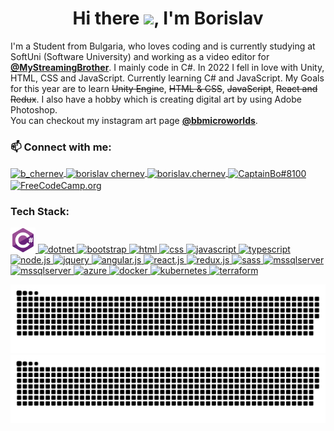   <h1 align="center">Hi there <img src="https://github.com/TheDudeThatCode/TheDudeThatCode/blob/master/Assets/Hi.gif" width="29px">, I'm Borislav</h1>
</main>

<section>
  
  I'm a Student from Bulgaria, who loves coding and is currently studying at SoftUni (Software University) and working as a video editor for [**@MyStreamingBrother**](https://www.youtube.com/c/MyStreamingBrother). I mainly code in C#. In 2022 I fell in love with Unity, HTML, CSS and JavaScript. Currently learning C# and JavaScript. My Goals for this year are to learn <s>Unity Engine</s>, <s>HTML & CSS</s>, <s>JavaScript</s>, <s>React and Redux</s>. I also have a hobby which is creating digital art by using Adobe Photoshop.<br> You can checkout my instagram art page [**@bbmicroworlds**](https://www.instagram.com/bbmicroworlds/).
  
<!-- - 🌱 I’m currently learning: **SoftUni C# Pathway**

- 📫 How to reach me: **borocool359@gmail.com**

- 🥅 2022 Goals: **Master C# && <s>Learn Unity</s> && (Learn JS, <s>HTML</s>, <s>CSS</s>)**

- ⚡ Hobby: **I love to create digital art by using Adobe Photoshop, Illustrator and After Effects** 

- 🎨 Instagram art page:  [**@bbmicroworlds**](https://www.instagram.com/bbmicroworlds/) -->
<section>
<div>
  <section>
   <h3 align="left">📫 Connect with me:</h3>
   <p align="left">
      <a href="https://twitter.com/b_chernev" target="blank">
         <img align="center" src="https://user-images.githubusercontent.com/97783740/169658249-eab2fd11-1130-4729-a4c4-9759bf9c961c.png" alt="b_chernev" height="32" width="32">
      </a>
      <a href="https://www.linkedin.com/in/borislav-chernev06/" target="blank">
         <img align="center" src="https://user-images.githubusercontent.com/97783740/169655216-657e260b-a971-44ed-9e2c-52fcba72954c.png" alt="borislav chernev" height="32" width="32">
      </a>
      <a href="https://instagram.com/borislav.chernev" target="blank">
         <img align="center" src="https://user-images.githubusercontent.com/97783740/169657937-4ca20fc6-e91d-475c-ac2d-c21110a3702f.png" alt="borislav.chernev" height="32" width="32">
      </a>
      <a href="https://discord.gg/4svmCGP" target="blank">
         <img align="center" src="https://user-images.githubusercontent.com/97783740/169690995-4a0ad792-751a-487e-8363-3a172a45a517.png" alt="CaptainBo#8100" height="32" width="32">
      </a>
      <a href="https://www.freecodecamp.org/CaptainBo" target="blank">
         <img align="center" src="https://user-images.githubusercontent.com/97783740/177522828-59962b0d-78e7-40f2-89d0-9e68bcce6395.png" alt="FreeCodeCamp.org" height="32" width="32">
      </a>
   </p>
  </section>
  
  <section>
   <h3 align="left">Tech Stack:</h3>
   <a href="https://learn.microsoft.com/en-us/dotnet/csharp/" target="_blank" rel="noreferrer">
      <img src="https://raw.githubusercontent.com/devicons/devicon/master/icons/csharp/csharp-original.svg" alt="csharp" width="40" height="40">
   </a>
   <a href="https://dotnet.microsoft.com/" target="_blank" rel="noreferrer">
      <img src="https://user-images.githubusercontent.com/97783740/170877386-e79c36be-c77a-46af-89d8-8e1bba576f52.png" alt="dotnet" width="40" height="40">
   </a>
         <a href="https://getbootstrap.com/" target="_blank" rel="noreferrer">
      <img src="https://user-images.githubusercontent.com/97783740/197574781-2644be66-7689-41c0-87da-39912ed548f4.png" alt="bootstrap" width="40" height="40">
   </a>
   <a href="https://html.com/" target="_blank" rel="noreferrer">
      <img src="https://user-images.githubusercontent.com/97783740/174045990-7e313e95-b1b7-40c8-a3c8-7b277822098b.png" alt="html" width="40" height="40">
   </a>
   <a href="https://developer.mozilla.org/en-US/docs/Web/CSS" target="_blank" rel="noreferrer">
      <img src="https://user-images.githubusercontent.com/97783740/174046446-e5e74743-f451-49a2-a877-d493d6734a8b.png" alt="css" width="40" height="40">
   </a>
       <a href="https://www.javascript.com/" target="_blank" rel="noreferrer">
      <img src="https://user-images.githubusercontent.com/97783740/191747921-b87d3b50-ebef-402a-8d1f-d4c199f9b414.png" alt="javascript" width="40" height="40">
   </a>
       <a href="https://www.typescriptlang.org/" target="_blank" rel="noreferrer">
      <img src="https://github.com/BorislavChernev/BorislavChernev/assets/97783740/b248906b-ce2b-4edd-8941-3719bdcc16e6" alt="typescript" width="40" height="40">
   </a>
    <a href="https://nodejs.org/en/" target="_blank" rel="noreferrer">
      <img src="https://user-images.githubusercontent.com/97783740/194129811-6aee64f4-5a52-4782-90a2-3e819b081bd2.png" alt="node.js" width="40" height="40">
   </a>
    <a href="https://jquery.com/" target="_blank" rel="noreferrer">
      <img src="https://user-images.githubusercontent.com/97783740/197574511-d34694fd-d29c-4208-a8c7-069537e30397.png" alt="jquery" width="40" height="40">
   </a>
      <a href="https://angular.io/" target="_blank" rel="noreferrer">
        <img src="https://github.com/BorislavChernev/BorislavChernev/assets/97783740/0deb49dd-d5c3-4d36-9d65-9b0244dc321d" alt="angular.js" width="50" height="50">
   </a>
      <a href="https://reactjs.org/" target="_blank" rel="noreferrer">
        <img src="https://user-images.githubusercontent.com/97783740/206919673-976aef75-69b9-48e5-9a0d-dcca9f547685.png" alt="react.js" width="46" height="40">
   </a>
    <a href="https://redux.js.org/" target="_blank" rel="noreferrer">
      <img src="https://user-images.githubusercontent.com/97783740/206919475-2202d792-ee67-4822-bf2c-14a05ce59936.svg" alt="redux.js" width="38" height="40">
   </a>
    <a href="https://sass-lang.com/" target="_blank" rel="noreferrer">
      <img src="https://user-images.githubusercontent.com/97783740/197573591-89f2ebbe-87d8-4d49-85ae-e9b479f7dd9f.png" alt="sass" width="53" height="40">
   </a>
    <a href="https://sass-lang.com/" target="_blank" rel="noreferrer">
      <img src="https://user-images.githubusercontent.com/97783740/211193187-ecec336e-dc0d-480c-b4ce-907e2fd5c9aa.png" alt="mssqlserver" width="38" height="40">
   </a>
    <a href="https://sass-lang.com/" target="_blank" rel="noreferrer">
      <img src="https://user-images.githubusercontent.com/97783740/211194373-6d57e905-a992-411c-a95d-d99fc9bbaa31.png" alt="mssqlserver" width="40" height="40">
   </a>
        <a href="https://azure.microsoft.com/en-us" target="_blank" rel="noreferrer">
      <img src="https://github.com/BorislavChernev/BorislavChernev/assets/97783740/9f47f130-7c82-433d-b987-2842c64f1249" alt="azure" width="40" height="40">
   </a>
        <a href="https://www.docker.com/" target="_blank" rel="noreferrer">
      <img src="https://github.com/BorislavChernev/BorislavChernev/assets/97783740/68e70d71-a81a-4311-b848-8298b09dc890" alt="docker" width="55" height="40">
   </a>
            <a href="https://kubernetes.io/" target="_blank" rel="noreferrer">
      <img src="https://github.com/BorislavChernev/BorislavChernev/assets/97783740/50e7e110-9e02-456e-9dae-787fdffad424" alt="kubernetes" width="40" height="40">
   </a>
                <a href="https://www.terraform.io/" target="_blank" rel="noreferrer">
      <img src="https://github.com/BorislavChernev/BorislavChernev/assets/97783740/d197efbf-27b9-4be0-9376-412fcc915ee3t" alt="terraform" width="50" height="40">
   </a>
  </section>
</div>


![GitHub Snake Light](https://github.com/BorislavChernev/BorislavChernev/blob/output/github-contribution-grid-snake-dark.svg#gh-light-mode-only)
![GitHub Snake dark](https://github.com/BorislavChernev/BorislavChernev/blob/output/github-contribution-grid-snake.svg#gh-dark-mode-only)
